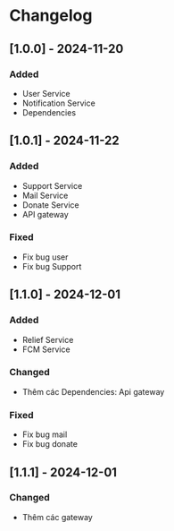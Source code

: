 # Changelog

## [1.0.0] - 2024-11-20

### Added
* User Service
* Notification Service
* Dependencies

## [1.0.1] - 2024-11-22

### Added
* Support Service
* Mail Service
* Donate Service
* API gateway

### Fixed
* Fix bug user
* Fix bug Support

## [1.1.0] - 2024-12-01

### Added
* Relief Service
* FCM Service

### Changed
* Thêm các Dependencies: Api gateway 

### Fixed
* Fix bug mail
* Fix bug donate

## [1.1.1] - 2024-12-01

### Changed
* Thêm các gateway
